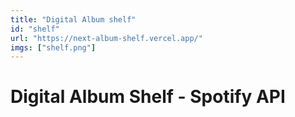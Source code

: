 ```yaml
---
title: "Digital Album shelf"
id: "shelf"
url: "https://next-album-shelf.vercel.app/"
imgs: ["shelf.png"]
---
```


# Digital Album Shelf - Spotify API
